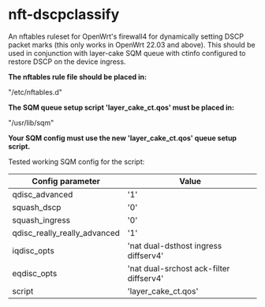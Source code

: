 # nft-dscpclassify
An nftables ruleset for OpenWrt's firewall4 for dynamically setting DSCP packet marks (this only works in OpenWrt 22.03 and above).
This should be used in conjunction with layer-cake SQM queue with ctinfo configured to restore DSCP on the device ingress.

**The nftables rule file should be placed in:**

"/etc/nftables.d"

**The SQM queue setup script 'layer_cake_ct.qos' must be placed in:**

"/usr/lib/sqm"

**Your SQM config must use the new 'layer_cake_ct.qos' queue setup script.**

Tested working SQM config for the script:

| Config parameter | Value |
| ----------- | ----------- |
| qdisc_advanced | '1' |
| squash_dscp | '0' |
| squash_ingress | '0' |
| qdisc_really_really_advanced | '1' |
| iqdisc_opts | 'nat dual-dsthost ingress diffserv4' |
| eqdisc_opts | 'nat dual-srchost ack-filter diffserv4' |
| script | 'layer_cake_ct.qos'
